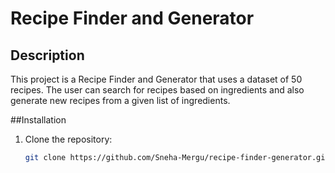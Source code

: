 # Recipe Finder and Generator

## Description
This project is a Recipe Finder and Generator that uses a dataset of 50 recipes. The user can search for recipes based on ingredients and also generate new recipes from a given list of ingredients.

##Installation

1. Clone the repository:
   ```bash
   git clone https://github.com/Sneha-Mergu/recipe-finder-generator.git
